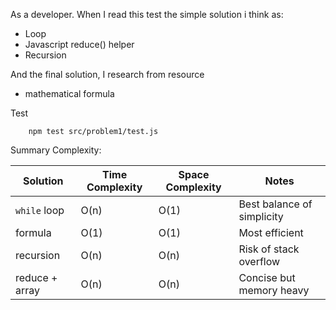 As a developer. When I read this test the simple solution i think as:
- Loop
- Javascript reduce() helper
- Recursion

And the final solution, I research from resource
- mathematical formula


Test

```
    npm test src/problem1/test.js
```

Summary Complexity:

| Solution       | Time Complexity | Space Complexity | Notes                      |
| -------------- | --------------- | ---------------- | -------------------------- |
| `while` loop   | O(n)            | O(1)             | Best balance of simplicity |
| formula        | O(1)            | O(1)             | Most efficient             |
| recursion      | O(n)            | O(n)             | Risk of stack overflow     |
| reduce + array | O(n)            | O(n)             | Concise but memory heavy   |
